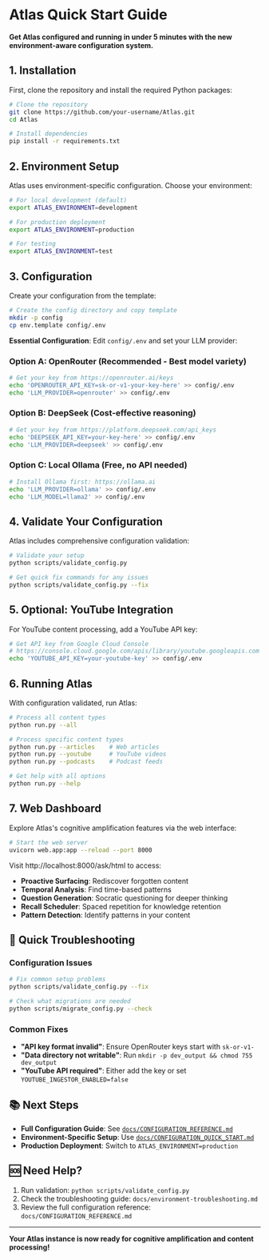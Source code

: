 # Atlas Quick Start Guide

**Get Atlas configured and running in under 5 minutes with the new environment-aware configuration system.**

## 1. Installation

First, clone the repository and install the required Python packages:

```bash
# Clone the repository
git clone https://github.com/your-username/Atlas.git
cd Atlas

# Install dependencies
pip install -r requirements.txt
```

## 2. Environment Setup

Atlas uses environment-specific configuration. Choose your environment:

```bash
# For local development (default)
export ATLAS_ENVIRONMENT=development

# For production deployment
export ATLAS_ENVIRONMENT=production

# For testing
export ATLAS_ENVIRONMENT=test
```

## 3. Configuration

Create your configuration from the template:

```bash
# Create the config directory and copy template
mkdir -p config
cp env.template config/.env
```

**Essential Configuration**: Edit `config/.env` and set your LLM provider:

### Option A: OpenRouter (Recommended - Best model variety)
```bash
# Get your key from https://openrouter.ai/keys
echo 'OPENROUTER_API_KEY=sk-or-v1-your-key-here' >> config/.env
echo 'LLM_PROVIDER=openrouter' >> config/.env
```

### Option B: DeepSeek (Cost-effective reasoning)
```bash
# Get your key from https://platform.deepseek.com/api_keys
echo 'DEEPSEEK_API_KEY=your-key-here' >> config/.env
echo 'LLM_PROVIDER=deepseek' >> config/.env
```

### Option C: Local Ollama (Free, no API needed)
```bash
# Install Ollama first: https://ollama.ai
echo 'LLM_PROVIDER=ollama' >> config/.env
echo 'LLM_MODEL=llama2' >> config/.env
```

## 4. Validate Your Configuration

Atlas includes comprehensive configuration validation:

```bash
# Validate your setup
python scripts/validate_config.py

# Get quick fix commands for any issues
python scripts/validate_config.py --fix
```

## 5. Optional: YouTube Integration

For YouTube content processing, add a YouTube API key:

```bash
# Get API key from Google Cloud Console
# https://console.cloud.google.com/apis/library/youtube.googleapis.com
echo 'YOUTUBE_API_KEY=your-youtube-key' >> config/.env
```

## 6. Running Atlas

With configuration validated, run Atlas:

```bash
# Process all content types
python run.py --all

# Process specific content types
python run.py --articles    # Web articles
python run.py --youtube     # YouTube videos
python run.py --podcasts    # Podcast feeds

# Get help with all options
python run.py --help
```

## 7. Web Dashboard

Explore Atlas's cognitive amplification features via the web interface:

```bash
# Start the web server
uvicorn web.app:app --reload --port 8000
```

Visit http://localhost:8000/ask/html to access:
- **Proactive Surfacing**: Rediscover forgotten content
- **Temporal Analysis**: Find time-based patterns
- **Question Generation**: Socratic questioning for deeper thinking
- **Recall Scheduler**: Spaced repetition for knowledge retention
- **Pattern Detection**: Identify patterns in your content

## 🔧 Quick Troubleshooting

### Configuration Issues
```bash
# Fix common setup problems
python scripts/validate_config.py --fix

# Check what migrations are needed
python scripts/migrate_config.py --check
```

### Common Fixes
- **"API key format invalid"**: Ensure OpenRouter keys start with `sk-or-v1-`
- **"Data directory not writable"**: Run `mkdir -p dev_output && chmod 755 dev_output`
- **"YouTube API required"**: Either add the key or set `YOUTUBE_INGESTOR_ENABLED=false`

## 📚 Next Steps

- **Full Configuration Guide**: See [`docs/CONFIGURATION_REFERENCE.md`](docs/CONFIGURATION_REFERENCE.md)
- **Environment-Specific Setup**: Use [`docs/CONFIGURATION_QUICK_START.md`](docs/CONFIGURATION_QUICK_START.md)
- **Production Deployment**: Switch to `ATLAS_ENVIRONMENT=production`

## 🆘 Need Help?

1. Run validation: `python scripts/validate_config.py`
2. Check the troubleshooting guide: `docs/environment-troubleshooting.md`
3. Review the full configuration reference: `docs/CONFIGURATION_REFERENCE.md`

---

**Your Atlas instance is now ready for cognitive amplification and content processing!**
